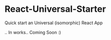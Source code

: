 # React-Universal-Starter
Quick start an Universal (isomorphic) React App

.. In works.. Coming Soon :)
